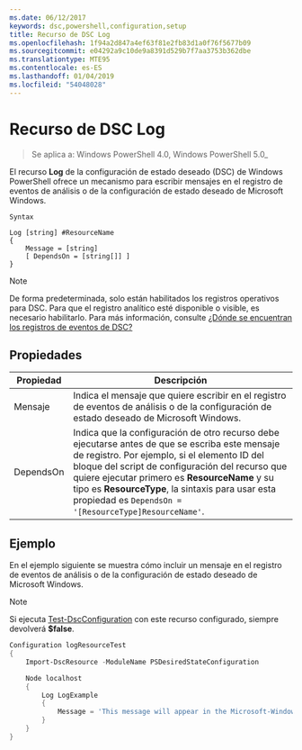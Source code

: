 ```yaml
---
ms.date: 06/12/2017
keywords: dsc,powershell,configuration,setup
title: Recurso de DSC Log
ms.openlocfilehash: 1f94a2d847a4ef63f81e2fb83d1a0f76f5677b09
ms.sourcegitcommit: e04292a9c10de9a8391d529b7f7aa3753b362dbe
ms.translationtype: MTE95
ms.contentlocale: es-ES
ms.lasthandoff: 01/04/2019
ms.locfileid: "54048028"
---
```

# <a name="dsc-log-resource"></a>Recurso de DSC Log

> Se aplica a: Windows PowerShell 4.0, Windows PowerShell 5.0_

El recurso __Log__ de la configuración de estado deseado (DSC) de Windows PowerShell ofrece un mecanismo para escribir mensajes en el registro de eventos de análisis o de la configuración de estado deseado de Microsoft Windows.

```
Syntax

Log [string] #ResourceName
{
    Message = [string]
    [ DependsOn = [string[]] ]
}
```

> [!NOTE]
> De forma predeterminada, solo están habilitados los registros operativos para DSC. Para que el registro analítico esté disponible o visible, es necesario habilitarlo. Para más información, consulte [¿Dónde se encuentran los registros de eventos de DSC?](../../../troubleshooting/troubleshooting.md#where-are-dsc-event-logs)

## <a name="properties"></a>Propiedades

| Propiedad | Descripción |
| --- | --- |
| Mensaje| Indica el mensaje que quiere escribir en el registro de eventos de análisis o de la configuración de estado deseado de Microsoft Windows.|
| DependsOn | Indica que la configuración de otro recurso debe ejecutarse antes de que se escriba este mensaje de registro. Por ejemplo, si el elemento ID del bloque del script de configuración del recurso que quiere ejecutar primero es **ResourceName** y su tipo es **ResourceType**, la sintaxis para usar esta propiedad es `DependsOn = '[ResourceType]ResourceName'`.|

## <a name="example"></a>Ejemplo

En el ejemplo siguiente se muestra cómo incluir un mensaje en el registro de eventos de análisis o de la configuración de estado deseado de Microsoft Windows.

> [!NOTE]
> Si ejecuta [Test-DscConfiguration](https://technet.microsoft.com/en-us/library/dn407382.aspx) con este recurso configurado, siempre devolverá **$false**.

```powershell
Configuration logResourceTest
{
    Import-DscResource -ModuleName PSDesiredStateConfiguration

    Node localhost
    {
        Log LogExample
        {
            Message = 'This message will appear in the Microsoft-Windows-Desired State Configuration/Analytic event log.'
        }
    }
}
```
